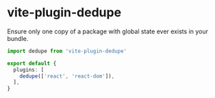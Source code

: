 # vite-plugin-dedupe

Ensure only one copy of a package with global state ever exists 
in your bundle.

```ts
import dedupe from 'vite-plugin-dedupe'

export default {
  plugins: [
    dedupe(['react', 'react-dom']),
  ],
}
```

